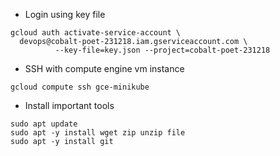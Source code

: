 * Login using key file
```
gcloud auth activate-service-account \
  devops@cobalt-poet-231218.iam.gserviceaccount.com \
          --key-file=key.json --project=cobalt-poet-231218
 ```
 
* SSH with compute engine vm instance
``` 
gcloud compute ssh gce-minikube
```

* Install important tools
```$xslt
sudo apt update
sudo apt -y install wget zip unzip file
sudo apt -y install git

```

